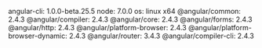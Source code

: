 angular-cli: 1.0.0-beta.25.5
node: 7.0.0
os: linux x64
@angular/common: 2.4.3
@angular/compiler: 2.4.3
@angular/core: 2.4.3
@angular/forms: 2.4.3
@angular/http: 2.4.3
@angular/platform-browser: 2.4.3
@angular/platform-browser-dynamic: 2.4.3
@angular/router: 3.4.3
@angular/compiler-cli: 2.4.3

